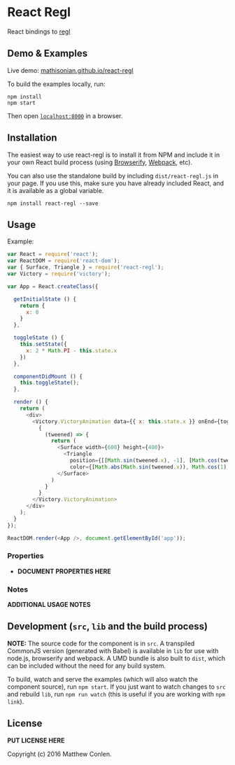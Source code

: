 # React Regl

React bindings to [regl](https://github.com/mikolalysenko/regl)

## Demo & Examples

Live demo: [mathisonian.github.io/react-regl](http://mathisonian.github.io/react-regl/)

To build the examples locally, run:

```
npm install
npm start
```

Then open [`localhost:8000`](http://localhost:8000) in a browser.


## Installation

The easiest way to use react-regl is to install it from NPM and include it in your own React build process (using [Browserify](http://browserify.org), [Webpack](http://webpack.github.io/), etc).

You can also use the standalone build by including `dist/react-regl.js` in your page. If you use this, make sure you have already included React, and it is available as a global variable.

```
npm install react-regl --save
```


## Usage

Example:

```js
var React = require('react');
var ReactDOM = require('react-dom');
var { Surface, Triangle } = require('react-regl');
var Victory = require('victory');

var App = React.createClass({

  getInitialState () {
    return {
      x: 0
    }
  },

  toggleState () {
    this.setState({
      x: 2 * Math.PI - this.state.x
    })
  },

  componentDidMount () {
    this.toggleState();
  },

  render () {
    return (
      <div>
        <Victory.VictoryAnimation data={{ x: this.state.x }} onEnd={toggleState}>
          {
            (tweened) => {
              return (
                <Surface width={600} height={400}>
                  <Triangle
                    position={[[Math.sin(tweened.x), -1], [Math.cos(tweened.x), 1], [1, Math.sin(tweened.x)]]}
                    color={[Math.abs(Math.sin(tweened.x)), Math.cos(1), tweened.x, 1]} />
                </Surface>
              )
            }
          }
        </Victory.VictoryAnimation>
      </div>
    );
  }
});

ReactDOM.render(<App />, document.getElementById('app'));
```

### Properties

* __DOCUMENT PROPERTIES HERE__

### Notes

__ADDITIONAL USAGE NOTES__


## Development (`src`, `lib` and the build process)

**NOTE:** The source code for the component is in `src`. A transpiled CommonJS version (generated with Babel) is available in `lib` for use with node.js, browserify and webpack. A UMD bundle is also built to `dist`, which can be included without the need for any build system.

To build, watch and serve the examples (which will also watch the component source), run `npm start`. If you just want to watch changes to `src` and rebuild `lib`, run `npm run watch` (this is useful if you are working with `npm link`).

## License

__PUT LICENSE HERE__

Copyright (c) 2016 Matthew Conlen.
